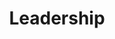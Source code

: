 ---
title: "Leadership"
type: "role"
definitions:
  - "Identifies and sets team goals."
  - "Motivates others."
  - "Sets a good example for others to emulate."
  - "Provides coaching and guidance aimed at enabling others."
positives:
  - "Continually focuses on improvements and is able to identify how these should be accomplished."
  - "Motivates others to achieve team objectives."
  - "Focuses on improving team members before themselves."
  - "Aims towards empowering and enabling others."
  - "Gains satisfaction from seeing others achieve progress"
negatives:
  - "Rarely thinks or acts strategically."
  - "Fails to delegate tasks, thinking it will be quicker to do the work themselves."
  - "Keeps every learning opportunity to themselves."
  - "Believes that others are less able or deserving of opportunity."
  - "Shows favour to certain team members."
  - "Fails to recognise the achievements of others."
---